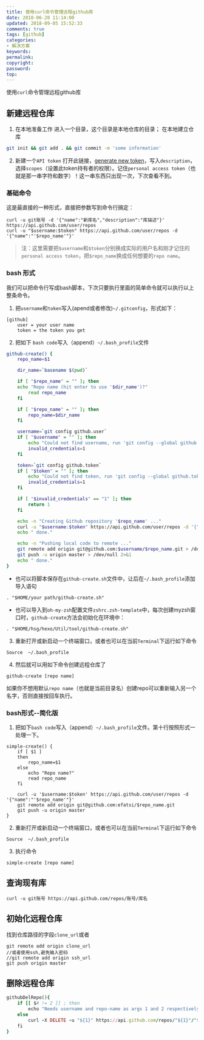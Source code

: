 ```yaml
---
title: 使用curl命令管理远程github库
date: 2018-06-20 11:14:00
updated: 2018-09-05 15:52:33
comments: true
tags: [github]
categories:
- 解决方案
keywords: 
permalink: 
copyright: 
password: 
top:   
---
```

使用`curl`命令管理远程github库
## 新建远程仓库
1. 在本地准备工作
进入一个目录，这个目录是本地仓库的目录；
在本地建立仓库
```sh
git init && git add . && git commit -m 'some information'
```
2. 新建一个`API token`
打开此链接，[generate new token](https://github.com/settings/tokens)，写入`description`，选择`scopes`（设置此token持有者的权限）。记住`personal access token`（也就是那一串字符和数字）！这一串东西只出现一次，下次查看不到。

### 基础命令
这是最直接的一种形式，直接把参数写到命令行搞定：
```git
curl -u git账号 -d '{"name":"新库名","description":"库描述"}' https://api.github.com/user/repos
curl -u "$username:$token" https://api.github.com/user/repos -d '{"name":"'$repo_name'"}'
```
>注：这里需要把`$username`和`$token`分别换成实际的用户名和刚才记住的`personal access token`，把`$repo_name`换成任何想要的`repo name`。
### bash 形式
我们可以把命令行写成bash脚本，下次只要执行里面的简单命令就可以执行以上整条命令。
1. 把`username`和`token`写入(apend或者修改)`~/.gitconfig`，形式如下：
```
[github]
    user = your user name 
    token = the token you get
```
2. 把如下 `bash code`写入（append）`~/.bash_profile`文件
```bash
github-create() {
    repo_name=$1

    dir_name=`basename $(pwd)`

    if [ "$repo_name" = "" ]; then
    echo "Repo name (hit enter to use '$dir_name')?"
        read repo_name
    fi

    if [ "$repo_name" = "" ]; then
        repo_name=$dir_name
    fi

    username=`git config github.user`
    if [ "$username" = "" ]; then
        echo "Could not find username, run 'git config --global github.user <username>'"
        invalid_credentials=1
    fi

    token=`git config github.token`
    if [ "$token" = "" ]; then
        echo "Could not find token, run 'git config --global github.token <token>'"
        invalid_credentials=1
    fi

    if [ "$invalid_credentials" == "1" ]; then
        return 1
    fi

    echo -n "Creating Github repository '$repo_name' ..."
    curl -u "$username:$token" https://api.github.com/user/repos -d '{"name":"'$repo_name'"}' > /dev/null 2>&1
    echo " done."

    echo -n "Pushing local code to remote ..."
    git remote add origin git@github.com:$username/$repo_name.git > /dev/null 2>&1
    git push -u origin master > /dev/null 2>&1
    echo " done."
}
```
* 也可以将脚本保存在`github-create.sh`文件中，让后在`~/.bash_profile`添加导入语句
```
. "$HOME/your path/github-create.sh"
```
* 也可以导入到`oh-my-zsh`配置文件`zshrc.zsh-template`中，每次创建myzsh窗口时，`github-create`方法会初始化在环境中：
```
. "$HOME/hsg/hexo/Util/tool/github-create.sh"
```
3. 重新打开或新启动一个终端窗口，或者也可以在当前`Terminal`下运行如下命令
```
Source  ~/.bash_profile
```
4. 然后就可以用如下命令创建远程仓库了
```
github-create [repo name]
```
如果你不想用默认`repo name`（也就是当前目录名）创建repo可以重新输入另一个名字，否则直接按回车执行。
### bash形式--简化版
1. 把如下`bash code`写入（append）`~/.bash_profile`文件。第十行按照形式一处理一下。
```
simple-create() {
    if [ $1 ]
    then
        repo_name=$1
    else
        echo "Repo name?"
        read repo_name
    fi
    
    curl -u '$username:$token' https://api.github.com/user/repos -d '{"name":"'$repo_name'"}'
    git remote add origin git@github.com:efatsi/$repo_name.git
    git push -u origin master
}
```
2. 重新打开或新启动一个终端窗口，或者也可以在当前`Terminal`下运行如下命令
```
Source  ~/.bash_profile
```
3. 执行命令
```
simple-create [repo name]
```

## 查询现有库
```
curl -u git账号 https://api.github.com/repos/账号/库名
```

## 初始化远程仓库
找到仓库路径的字段`clone_url`或者
```git
git remote add origin clone_url
//或者使用ssh,避免输入密码
//git remote add origin ssh_url
git push origin master
```

## 删除远程仓库
```ruby
githubDelRepo(){
    if [[ $# != 2 ]] ; then
        echo "Needs username and repo-name as args 1 and 2 respectively."
    else
        curl -X DELETE -u "${1}" https://api.github.com/repos/"${1}"/"${2}"
    fi
}
```



